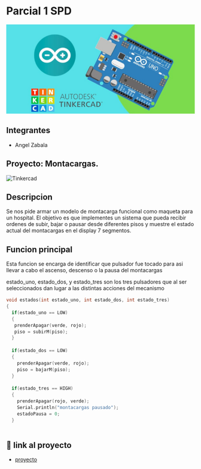 # Parcial 1 SPD
![Tinkercad](./img/ArduinoTinkercad.jpg)


## Integrantes
- Angel Zabala

## Proyecto: Montacargas.
![Tinkercad](./img/MontacargaArduino.png)

## Descripcion

Se nos pide armar un modelo de montacarga funcional como maqueta para un hospital. El
objetivo es que implementes un sistema que pueda recibir ordenes de subir, bajar o pausar
desde diferentes pisos y muestre el estado actual del montacargas en el display 7
segmentos.

## Funcion principal

Esta funcion se encarga de identificar que pulsador fue tocado para asi llevar a cabo el ascenso, descenso o la pausa del montacargas

estado_uno, estado_dos, y estado_tres son los tres pulsadores que al ser seleccionados dan lugar a las distintas acciones del mecanismo

~~~ C
void estados(int estado_uno, int estado_dos, int estado_tres)
{
  if(estado_uno == LOW)
  {
   prenderApagar(verde, rojo);
   piso = subirM(piso); 
  }
  
  if(estado_dos == LOW)
  { 
    prenderApagar(verde, rojo);
    piso = bajarM(piso); 
  }
  
  if(estado_tres == HIGH)
  {
    prenderApagar(rojo, verde);
    Serial.println("montacargas pausado");
    estadoPausa = 0;
  }
  
  ~~~
  
  ## 🤖 link al proyecto
  - [proyecto](https://www.tinkercad.com/things/25jh8Ax4xvM)

